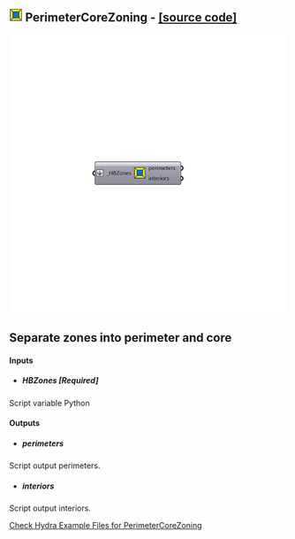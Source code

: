 ## ![](../../images/icons/PerimeterCoreZoning.png) PerimeterCoreZoning - [[source code]](https://github.com/ladybug-tools/honeybee-legacy/tree/master/src/Honeybee_PerimeterCoreZoning.py)

![](../../images/components/PerimeterCoreZoning.png)

Separate zones into perimeter and core
 -
 

#### Inputs
* ##### HBZones [Required]
Script variable Python

#### Outputs
* ##### perimeters
Script output perimeters.
* ##### interiors
Script output interiors.


[Check Hydra Example Files for PerimeterCoreZoning](https://hydrashare.github.io/hydra/index.html?keywords=Honeybee_PerimeterCoreZoning)